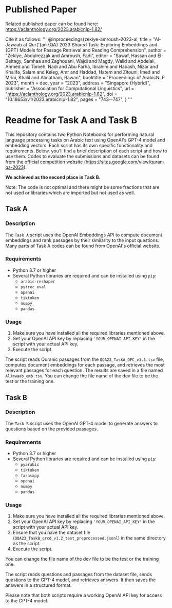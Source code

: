 # Published Paper
Related published paper can be found here:
https://aclanthology.org/2023.arabicnlp-1.82/

Cite it as follows:
'''
@inproceedings{zekiye-amroush-2023-al,
    title = "Al-Jawaab at Qur{'}an {QA} 2023 Shared Task: Exploring Embeddings and {GPT} Models for Passage Retrieval and Reading Comprehension",
    author = "Zekiye, Abdulrezzak  and
      Amroush, Fadi",
    editor = "Sawaf, Hassan  and
      El-Beltagy, Samhaa  and
      Zaghouani, Wajdi  and
      Magdy, Walid  and
      Abdelali, Ahmed  and
      Tomeh, Nadi  and
      Abu Farha, Ibrahim  and
      Habash, Nizar  and
      Khalifa, Salam  and
      Keleg, Amr  and
      Haddad, Hatem  and
      Zitouni, Imed  and
      Mrini, Khalil  and
      Almatham, Rawan",
    booktitle = "Proceedings of ArabicNLP 2023",
    month = dec,
    year = "2023",
    address = "Singapore (Hybrid)",
    publisher = "Association for Computational Linguistics",
    url = "https://aclanthology.org/2023.arabicnlp-1.82",
    doi = "10.18653/v1/2023.arabicnlp-1.82",
    pages = "743--747",
}
'''
# Readme for Task A and Task B

This repository contains two Python Notebooks for performing natural language processing tasks on Arabic text using OpenAI's GPT-4 model and embedding vectors. Each script has its own specific functionality and requirements. Below, you'll find a brief description of each script and how to use them. Codes to evaluate the submissions and datasets can be found from the official competition website (https://sites.google.com/view/quran-qa-2023).

**We achieved as the second place in Task B.**

Note: The code is not optimal and there might be some fractions that are not used or libraries which are imported but not used as well.

## Task A

### Description
The `Task A` script uses the OpenAI Embeddings API to compute document embeddings and rank passages by their similarity to the input questions. Many parts of Task A codes can be found from OpenAI's official website.

### Requirements
- Python 3.7 or higher
- Several Python libraries are required and can be installed using `pip`:
  - `arabic-reshaper`
  - `pytrec_eval`
  - `openai`
  - `tiktoken`
  - `numpy`
  - `pandas`
  
### Usage
1. Make sure you have installed all the required libraries mentioned above.
2. Set your OpenAI API key by replacing `'YOUR_OPENAI_API_KEY'` in the script with your actual API key.
3. Execute the script.

The script reads Quranic passages from the `QQA23_TaskA_QPC_v1.1.tsv` file, computes document embeddings for each passage, and retrieves the most relevant passages for each question. The results are saved in a file named `AlJawaab_emb.tsv`. You can change the file name of the dev file to be the test or the training one.

## Task B

### Description
The `Task B` script uses the OpenAI GPT-4 model to generate answers to questions based on the provided passages.

### Requirements
- Python 3.7 or higher
- Several Python libraries are required and can be installed using `pip`:
  - `pyarabic`
  - `tiktoken`
  - `farasapy`
  - `openai`
  - `numpy`
  - `pandas`

### Usage
1. Make sure you have installed all the required libraries mentioned above.
2. Set your OpenAI API key by replacing `'YOUR_OPENAI_API_KEY'` in the script with your actual API key.
3. Ensure that you have the dataset file (`QQA23_TaskB_qrcd_v1.2_test_preprocessed.jsonl`) in the same directory as the script.
4. Execute the script.
 
You can change the file name of the dev file to be the test or the training one.

The script reads questions and passages from the dataset file, sends questions to the GPT-4 model, and retrieves answers. It then saves the answers in a structured format.

Please note that both scripts require a working OpenAI API key for access to the GPT-4 model.
